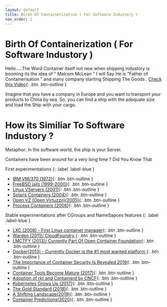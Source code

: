 ```yaml
---
layout: default
title: Birth Of Containerization ( For Software Industory )
nav_order: 2
---
```

# Birth Of Containerization ( For Software Industory )


Hello.....The Word Container itself not new when shipping industory is booming its the idea of " Malcom McLean " I will Say He is "Father of Containerisation " and many company starting Shipping The Goods . [Check this Video](https://www.youtube.com/watch?v=Gn7IoT_WSRA&t=89s){: .btn .btn-outline }

Imagine that you have a company in Europe and you want to transport your products to China by sea. So, you can find a ship with the adequate size and load the Ship with your cargo.




# How its Similiar To Software Industory ?

Metaphor: In the software world, the ship is your Server.

Containers have been around for a very long time ? Did You Know That 

First experimentations
{: .label .label-blue }

   -  [IBM VM/370 (1972)](https://en.wikipedia.org/wiki/VM_%28operating_system%29){: .btn .btn-outline }
   -  [FreeBSD jails (1999-2000)](https://www.freebsd.org/cgi/man.cgi?query=jail&sektion=8&manpath=FreeBSD+4.0-RELEASE){: .btn .btn-outline }
   -  [Linux VServers (2001)](https://web.archive.org/web/20160411192058/http://www.solucorp.qc.ca/changes.hc?projet=vserver){: .btn .btn-outline }
   -  [Solaris Containers (2004)](https://en.wikipedia.org/wiki/Solaris_Containers){: .btn .btn-outline } 
   -  [Open VZ (Open Virtuzzo)(2005)](https://www.virtuozzo.com/about/open-source.html){: .btn .btn-outline }
   -  [Process Containers (2006)](https://www.kernel.org/doc/ols/2007/ols2007v2-pages-45-58.pdf){: .btn .btn-outline }
   
Stable experimentations after CGroups and NameSapces features
{: .label .label-blue }
   
   -  [LXC (2008) - First Linux container manager](https://github.com/lxc/lxc){: .btn .btn-outline }
   -  [ Warden (2011)/ CloudFoundry ](https://github.com/cloudfoundry-attic/warden){: .btn .btn-outline }
   -  [ LMCTFY (2013)/ Currently Part Of Open Container Foundation](https://github.com/opencontainers/runc/tree/master/libcontainer){: .btn .btn-outline }
   - [ Docker(2013) - Currently Docker is the #1 most wanted platform ](https://www.docker.com/){: .btn .btn-outline }
   - [The Importance of Container Security Is Revealed  2016](https://blog.aquasec.com/dirty-cow-vulnerability-impact-on-containers){: .btn .btn-outline }
   - [Container Tools Become Mature (2017)](){: .btn .btn-outline }
   - [Adoption of rkt and Containerd by CNCF](https://www.cncf.io/news/2017/03/30/new-stack-cncf-accepts-dockers-containerd-coreos-rkt-incubation-projects/){: .btn .btn-outline }
   - [ Kubernetes Grows Up (2017)](https://blog.aquasec.com/dockercon-eu-2017){: .btn .btn-outline }
   - [The Gold Standard (2018)](https://github.com/kubernetes/kubernetes){: .btn .btn-outline }
   - [ A Shifting Landscape(2019)](https://landscape.cncf.io/){: .btn .btn-outline }
   - [Container Predictions(2020)](https://www.devopsdigest.com/2020-devops-containers-kubernetes-predictions-2){: .btn .btn-outline }


 
